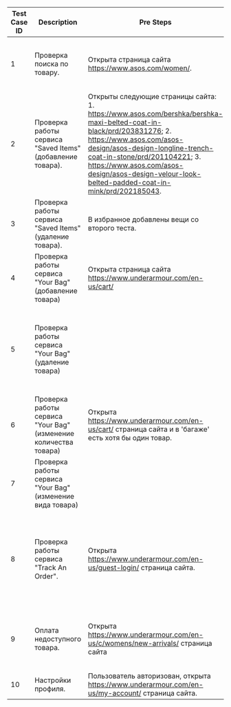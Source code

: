 | Test Case ID | Description | Pre Steps | Steps | Expected  Result | Status | Comment |
| --- | --- | --- | --- | --- | --- | --- |
| 1 | Проверка поиска по товару. | Открыта страница сайта https://www.asos.com/women/. | Нажать на текстовое поле "Search items and brands", ввести "---", нажать Enter. | Появились результаты поиска - "NOTHING MATCHES YOUR SEARCH" | Pass |
| 2 | Проверка работы сервиса "Saved Items" (добавление товара). | Открыты следующие страницы сайта: 1. https://www.asos.com/bershka/bershka-maxi-belted-coat-in-black/prd/203831276; 2. https://www.asos.com/asos-design/asos-design-longline-trench-coat-in-stone/prd/201104221; 3. https://www.asos.com/asos-design/asos-design-velour-look-belted-padded-coat-in-mink/prd/202185043. | Добавить вещи в избранное, перейти на страницу "Saved Items" - https://www.asos.com/saved-lists/?nlid=nav+header&sort=dateasc. | На странице "Saved Items" три вещи: "Bershka maxi belted coat in black", "ASOS DESIGN longline trench coat in stone", "ASOS DESIGN velour look belted padded coat in mink" | Pass |
| 3 | Проверка работы сервиса "Saved Items" (удаление товара). | В избранное добавлены вещи со второго теста. | Поочередно удалить вещи на странице "Saved Items" | На странице "Saved Items" появился текст - "You have no Saved Items" | Pass |
| 4 | Проверка работы сервиса "Your Bag" (добавление товара) | Открыта страница сайта  https://www.underarmour.com/en-us/cart/ | Выбрать несколько вещей разных размеров с помощью кнопки "Add to Bag". | Все добавленные вещи корректно отображаются в сервисе. | Pass | В том числе должны сохраняться размеры. |
| 5 | Проверка работы сервиса "Your Bag" (удаление товара) | | Удалить все вещи. | Удаление прошло успешно, появилось следующее сообщение: "Uh-oh. It's empty! Don't know where to start? Here's the gear everyone's after." |
| 6 | Проверка работы сервиса "Your Bag" (изменение количества товара) | Открыта https://www.underarmour.com/en-us/cart/ страница сайта и в 'багаже' есть хотя бы один товар. | Изменить количество товара с 1 до 10. | Цена и количество товара были изменены. | Pass |
| 7 | Проверка работы сервиса "Your Bag" (изменение вида товара) | | Нажать на кнопку "Edit", выбрать другой цвет и 'количество' товара. | Все изменения отобразились корректно. | Pass | 
| 8 | Проверка работы сервиса "Track An Order". | Открыта https://www.underarmour.com/en-us/guest-login/ страница сайта. | Ввести в текстовое поле "Order Number": "156432324". В Email: "a@gmail.com". | Появилось сообщение следующего содержания: "Sorry! We’re experiencing a system issue and cannot retrieve your order right now. Please try back later." | Pass |
| 9 | Оплата недоступного товара. | Открыта https://www.underarmour.com/en-us/c/womens/new-arrivals/ страница сайта | Найти вещь и выбрать недоступный размер, нажать на кнопку PayPai. | Оплата недоступна, появилось предупреждение: "Out of stock - please select a different size" | Pass |
| 10 | Настройки профиля. | Пользователь авторизован, открыта https://www.underarmour.com/en-us/my-account/ страница сайта. | Ввести во все текстовые поля '1', кроме поля "Phone": "1111111111". | Никаких предупреждений нет | Fail | ??? | 
